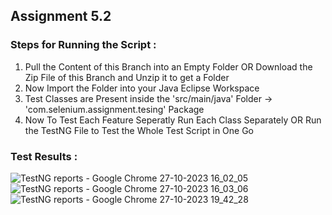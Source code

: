 ## Assignment 5.2

### Steps for Running the Script :
1. Pull the Content of this Branch into an Empty Folder OR Download the Zip File of this Branch and Unzip it to get a Folder
2. Now Import the Folder into your Java Eclipse Workspace
3. Test Classes are Present inside the 'src/main/java' Folder -> 'com.selenium.assignment.tesing' Package
4. Now To Test Each Feature Seperatly Run Each Class Separately OR Run the TestNG File to Test the Whole Test Script in One Go

### Test Results :
![TestNG reports - Google Chrome 27-10-2023 16_02_05](https://github.com/Suryansh-RCRM/SDET-Intern-Assignments/assets/147688068/3e93b1fb-0c21-4395-9160-cbd31280430c)
![TestNG reports - Google Chrome 27-10-2023 16_03_06](https://github.com/Suryansh-RCRM/SDET-Intern-Assignments/assets/147688068/8b711f3a-beac-4ea3-a54f-f765c23e5dd5)
![TestNG reports - Google Chrome 27-10-2023 19_42_28](https://github.com/Suryansh-RCRM/SDET-Intern-Assignments/assets/147688068/cd11e7e4-05e6-414f-9605-e388711aa20d)

